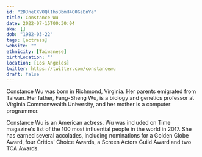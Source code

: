 ```yaml
---
id: "2DJneCXVOQl1hsBbmH4C0GsBnYe"
title: Constance Wu
date: 2022-07-15T00:30:04
aka: []
dob: "1982-03-22"
tags: [actress]
website: ""
ethnicity: [Taiwanese]
birthLocation: ""
location: [Los Angeles]
twitter: https://twitter.com/constancewu
draft: false
---
```


Constance Wu was born in Richmond, Virginia. Her parents emigrated from Taiwan.
Her father, Fang-Sheng Wu, is a biology and genetics professor at Virginia
Commonwealth University, and her mother is a computer programmer.

Constance Wu is an American actress. Wu was included on Time magazine's list of
the 100 most influential people in the world in 2017. She has earned several
accolades, including nominations for a Golden Globe Award, four Critics' Choice
Awards, a Screen Actors Guild Award and two TCA Awards.
